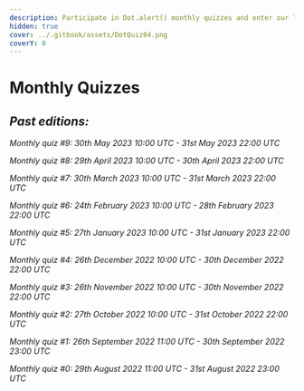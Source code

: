 ```yaml
---
description: Participate in Dot.alert() monthly quizzes and enter our lucky draw.
hidden: true
cover: ../.gitbook/assets/DotQuiz04.png
coverY: 0
---
```


# Monthly Quizzes

## _**Past editions:**_

_Monthly quiz #9: 30th May 2023 10:00 UTC - 31st May 2023 22:00 UTC_

_Monthly quiz #8: 29th April 2023 10:00 UTC - 30th April 2023 22:00 UTC_

_Monthly quiz #7: 30th March 2023 10:00 UTC - 31st March 2023 22:00 UTC_

_Monthly quiz #6: 24th February 2023 10:00 UTC - 28th February 2023 22:00 UTC_

_Monthly quiz #5: 27th January 2023 10:00 UTC - 31st January 2023 22:00 UTC_

_Monthly quiz #4: 26th December 2022 10:00 UTC - 30th December 2022 22:00 UTC_

_Monthly quiz #3: 26th November 2022 10:00 UTC - 30th November 2022 22:00 UTC_

_Monthly quiz #2: 27th October 2022 10:00 UTC - 31st October 2022 22:00 UTC_

_Monthly quiz #1: 26th September 2022 11:00 UTC - 30th September 2022 23:00 UTC&#x20;_&#x20;

_Monthly quiz #0: 29th August 2022 11:00 UTC - 31st August 2022 23:00 UTC_&#x20;


